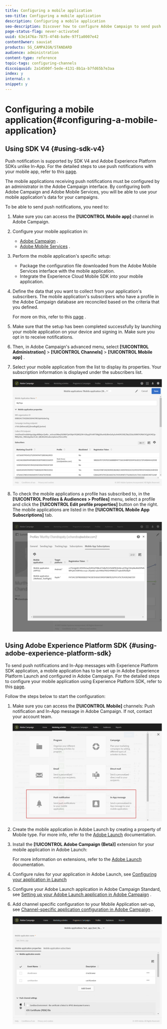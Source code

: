 ```yaml
---
title: Configuring a mobile application
seo-title: Configuring a mobile application
description: Configuring a mobile application
seo-description: Discover how to configure Adobe Campaign to send push         notifications or In-App messages using SDK V4 or Experience Platform SDK.
page-status-flag: never-activated
uuid: 63e1476a-7875-4f48-ba9e-97f1a0007e42
contentOwner: sauviat
products: SG_CAMPAIGN/STANDARD
audience: administration
content-type: reference
topic-tags: configuring-channels
discoiquuid: 2a14500f-5ede-4131-8b1a-b7fd65b7e3aa
index: y
internal: n
snippet: y
---
```


# Configuring a mobile application{#configuring-a-mobile-application}

## Using SDK V4 {#using-sdk-v4}

Push notification is supported by SDK V4 and Adobe Experience Platform SDKs unlike In-App. For the detailed steps to use push notifications with your mobile app, refer to this [page](https://helpx.adobe.com/campaign/kb/configuring-app-sdkv4.html).

The mobile applications receiving push notifications must be configured by an administrator in the Adobe Campaign interface. By configuring both Adobe Campaign and Adobe Mobile Services, you will be able to use your mobile application's data for your campaigns.

To be able to send push notifications, you need to:

1. Make sure you can access the **[!UICONTROL Mobile app]** channel in Adobe Campaign.
1. Configure your mobile application in:

    * [Adobe Campaign](https://helpx.adobe.com/campaign/kb/configuring-app-sdkv4.html#SettingupamobileapplicationinAdobeCampaign) .
    * [Adobe Mobile Services](https://helpx.adobe.com/campaign/kb/configuring-app-sdkv4.html#ConfiguringamobileapplicationinAdobeMobileServices) .

1. Perform the mobile application's specific setup:

    * Package the configuration file downloaded from the Adobe Mobile Services interface with the mobile application.
    * Integrate the Experience Cloud Mobile SDK into your mobile application.

1. Define the data that you want to collect from your application's subscribers. The mobile application's subscribers who have a profile in the Adobe Campaign database are reconciled based on the criteria that you defined.

   For more on this, refer to this [page](https://helpx.adobe.com/campaign/kb/configuring-app-sdkv4.html#Collectingsubscribersdatafromamobileapplication) .

1. Make sure that the setup has been completed successfully by launching your mobile application on your device and signing in. Make sure you opt in to receive notifications.
1. Then, in Adobe Campaign's advanced menu, select **[!UICONTROL Administration]** > **[!UICONTROL Channels]** > **[!UICONTROL Mobile app]** .
1. Select your mobile application from the list to display its properties. Your subscription information is displayed under the subscribers list.

   ![](assets/push_notif_mobile_app.png)

1. To check the mobile applications a profile has subscribed to, in the **[!UICONTROL Profiles & Audiences > Profiles]** menu, select a profile and click the **[!UICONTROL Edit profile properties]** button on the right. The mobile applications are listed in the **[!UICONTROL Mobile App Subscriptions]** tab.

   ![](assets/push_notif_subscriptions.png)

## Using Adobe Experience Platform SDK {#using-adobe-experience-platform-sdk}

To send push notifications and In-App messages with Experience Platform SDK application, a mobile application has to be set up in Adobe Experience Platform Launch and configured in Adobe Campaign. For the detailed steps to configure your mobile application using Experience Platform SDK, refer to this [page](https://helpx.adobe.com/campaign/kb/configuring-app-sdkv4.html).

Follow the steps below to start the configuration:

1. Make sure you can access the **[!UICONTROL Mobile]** channels: Push notification and In-App message in Adobe Campaign. If not, contact your account team.

   ![](assets/launch_1.png)

1. Create the mobile application in Adobe Launch by creating a property of Mobile type. For more info, refer to the [Adobe Launch](https://aep-sdks.gitbook.io/docs/getting-started/create-a-mobile-property#create-a-new-mobile-property) documentation.
1. Install the **[!UICONTROL Adobe Campaign (Beta)]** extension for your mobile application in Adobe Launch:

   For more information on extensions, refer to the [Adobe Launch](https://aep-sdks.gitbook.io/docs/using-mobile-extensions/adobe-campaign-standard-beta) documentation.

1. Configure rules for your application in Adobe Launch, see [Configuring your application in Launch](https://helpx.adobe.com/campaign/kb/configuring-app-sdk.html#ConfiguringyourapplicationinLaunch) 
1. Configure your Adobe Launch application in Adobe Campaign Standard, see [Setting up your Adobe Launch application in Adobe Campaign](https://helpx.adobe.com/campaign/kb/configuring-app-sdk.html#SettingupyourAdobeLaunchapplicationinAdobeCampaign) .
1. Add channel specific configuration to your Mobile Application set-up, see [Channel-specific application configuration in Adobe Campaign](https://helpx.adobe.com/campaign/kb/configuring-app-sdk.html#ChannelspecificapplicationconfigurationinAdobeCampaign) .

   ![](assets/launch_2.png)

